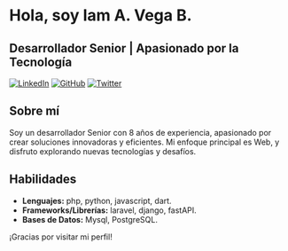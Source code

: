 # Hola, soy **Iam A. Vega B.**

## Desarrollador Senior | Apasionado por la Tecnología

[![LinkedIn](https://img.shields.io/badge/LinkedIn-%230077B5.svg?style=for-the-badge&logo=linkedin&logoColor=white)]([https://www.linkedin.com/in/tuperfil](https://www.linkedin.com/in/iam-a-vega-b-a54b67258/))
[![GitHub](https://img.shields.io/badge/GitHub-%23121011.svg?style=for-the-badge&logo=github&logoColor=white)](https://github.com/iavega)
[![Twitter](https://img.shields.io/badge/Twitter-%231DA1F2.svg?style=for-the-badge&logo=twitter&logoColor=white)](https://twitter.com/vegaiam11)

## Sobre mí

Soy un desarrollador Senior con 8 años de experiencia, apasionado por crear soluciones innovadoras y eficientes. Mi enfoque principal es Web, y disfruto explorando nuevas tecnologías y desafíos.

## Habilidades

- **Lenguajes:** php, python, javascript, dart.
- **Frameworks/Librerías:** laravel, django, fastAPI.
- **Bases de Datos:** Mysql, PostgreSQL.



¡Gracias por visitar mi perfil!
